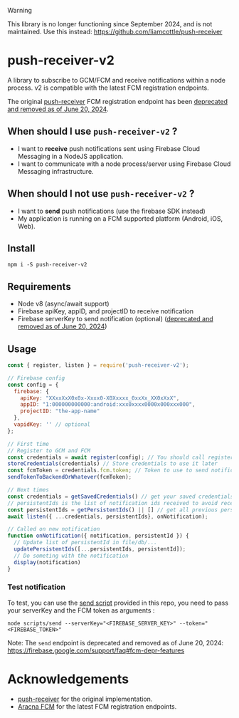 > [!WARNING]
> This library is no longer functioning since September 2024, and is not maintained. Use this instead: https://github.com/liamcottle/push-receiver

# push-receiver-v2

A library to subscribe to GCM/FCM and receive notifications within a node process. v2 is compatible with the latest FCM registration endpoints.

The original [push-receiver](https://github.com/MatthieuLemoine/push-receiver) FCM registration endpoint has been [deprecated and removed as of June 20, 2024](https://firebase.google.com/support/faq#fcm-depr-features).

## When should I use `push-receiver-v2` ?

- I want to **receive** push notifications sent using Firebase Cloud Messaging in a NodeJS application.
- I want to communicate with a node process/server using Firebase Cloud Messaging infrastructure.

## When should I not use `push-receiver-v2` ?

- I want to **send** push notifications (use the firebase SDK instead)
- My application is running on a FCM supported platform (Android, iOS, Web).

## Install

`
npm i -S push-receiver-v2
`

## Requirements

- Node v8 (async/await support)
- Firebase apiKey, appID, and projectID to receive notification
- Firebase serverKey to send notification (optional) ([deprecated and removed as of June 20, 2024](https://firebase.google.com/support/faq#fcm-depr-features))

## Usage

```javascript
const { register, listen } = require('push-receiver-v2');

// Firebase config
const config = {
  firebase: {
    apiKey: "XXxxXxX0x0x-Xxxx0-X0Xxxxx_0xxXx_XX0xXxX",
    appID: "1:000000000000:android:xxx0xxxx0000x000xxx000",
    projectID: "the-app-name"
  },
  vapidKey: '' // optional
};

// First time
// Register to GCM and FCM
const credentials = await register(config); // You should call register only once and then store the credentials somewhere
storeCredentials(credentials) // Store credentials to use it later
const fcmToken = credentials.fcm.token; // Token to use to send notifications
sendTokenToBackendOrWhatever(fcmToken);

// Next times
const credentials = getSavedCredentials() // get your saved credentials from somewhere (file, db, etc...)
// persistentIds is the list of notification ids received to avoid receiving all already received notifications on start.
const persistentIds = getPersistentIds() || [] // get all previous persistentIds from somewhere (file, db, etc...)
await listen({ ...credentials, persistentIds}, onNotification);

// Called on new notification
function onNotification({ notification, persistentId }) {
  // Update list of persistentId in file/db/...
  updatePersistentIds([...persistentIds, persistentId]);
  // Do someting with the notification
  display(notification)
}
```

### Test notification

To test, you can use the [send script](scripts/send/index.js) provided in this repo, you need to pass your serverKey and the FCM token as arguments :

```
node scripts/send --serverKey="<FIREBASE_SERVER_KEY>" --token="<FIREBASE_TOKEN>"
```

Note: The `send` endpoint is deprecated and removed as of June 20, 2024: https://firebase.google.com/support/faq#fcm-depr-features

# Acknowledgements

- [push-receiver](https://github.com/MatthieuLemoine/push-receiver) for the original implementation.
- [Aracna FCM](https://github.com/queelag/fcm) for the latest FCM registration endpoints.
